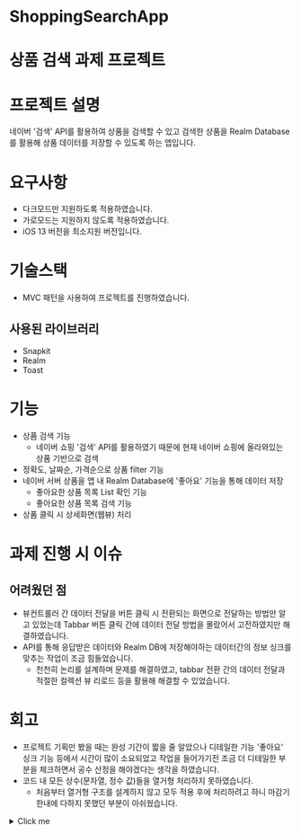# ShoppingSearchApp

# 상품 검색 과제 프로젝트

# 프로젝트 설명
네이버 '검색' API를 활용하여 상품을 검색할 수 있고 검색한 상품을 Realm Database를 활용해 상품 데이터를 저장할 수 있도록 하는 앱입니다.

# 요구사항
- 다크모드만 지원하도록 적용하였습니다.
- 가로모드는 지원하지 않도록 적용하였습니다.
- iOS 13 버전을 최소지원 버전입니다.

# 기술스택
- MVC 패턴을 사용하여 프로젝트를 진행하였습니다.
## 사용된 라이브러리
- Snapkit
- Realm
- Toast

# 기능
- 상품 검색 기능
  - 네이버 쇼핑 '검색' API를 활용하였기 때문에 현재 네이버 쇼핑에 올라와있는 상품 기반으로 검색
- 정확도, 날짜순, 가격순으로 상품 filter 기능
- 네이버 서버 상품을 앱 내 Realm Database에 '좋아요' 기능을 통해 데이터 저장
  - 좋아요한 상품 목록 List 확인 기능
  - 좋아요한 상품 목록 검색 기능
- 상품 클릭 시 상세화면(웹뷰) 처리

# 과제 진행 시 이슈
## 어려웠던 점
- 뷰컨트롤러 간 데이터 전달을 버튼 클릭 시 전환되는 화면으로 전달하는 방법만 알고 있었는데 Tabbar 버튼 클릭 간에 데이터 전달 방법을 몰랐어서 고전하였지만 해결하였습니다.
- API를 통해 응답받은 데이터와 Realm DB에 저장해야하는 데이터간의 정보 싱크를 맞추는 작업이 조금 힘들었습니다.
  - 천천히 논리를 설계하며 문제를 해결하였고, tabbar 전환 간의 데이터 전달과 적절한 컬렉션 뷰 리로드 등을 활용해 해결할 수 있었습니다.

# 회고
- 프로젝트 기획만 봤을 때는 완성 기간이 짧을 줄 알았으나 디테일한 기능 '좋아요' 싱크 기능 등에서 시간이 많이 소요되었고 작업을 들어가기전 조금 더 디테일한 부분을 체크하면서 공수 산정을 해야겠다는 생각을 하였습니다.
- 코드 내 모든 상수(문자열, 정수 값)들을 열거형 처리하지 못하였습니다.
  - 처음부터 열거형 구조를 설계하지 않고 모두 적용 후에 처리하려고 하니 마감기한내에 다하지 못했던 부분이 아쉬웠습니다.
 

<details>
  <summary>Click me</summary>
  ```swift
  override func viewWillAppear(_ animated: Bool) {
	super.viewWillAppear(animated)
	updateProductLikeData()
  }
  ```
</details>




